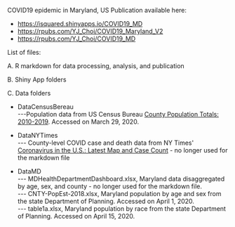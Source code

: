 COVID19 epidemic in Maryland, US
Publication available here:    
- https://isquared.shinyapps.io/COVID19_MD   
- https://rpubs.com/YJ_Choi/COVID19_Maryland_V2       
- https://rpubs.com/YJ_Choi/COVID19_MD

List of files:

A. R markdown for data processing, analysis, and publication

B. Shiny App folders 

C. Data folders
- DataCensusBereau   
---Population data from US Census Bureau [County Population Totals: 2010-2019](https://www.census.gov/data/tables/time-series/demo/popest/2010s-counties-total.html#par_textimage). Accessed on March 29, 2020.   

- DataNYTimes   
--- County-level COVID case and death data from NY Times' [Coronavirus in the U.S.: Latest Map and Case Count](https://github.com/nytimes/covid-19-data) - no longer used for the markdown file 

- DataMD  
--- MDHealthDepartmentDashboard.xlsx, Maryland data disaggregated by age, sex, and county - no longer used for the markdown file.     
--- CNTY-PopEst-2018.xlsx, Maryland population by age and sex from the state Department of Planning. Accessed on April 1, 2020.        
--- table1a.xlsx, Maryland population by race from the state Department of Planning. Accessed on April 15, 2020.   

